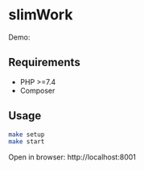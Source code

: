# slimWork

Demo: 

## Requirements

* PHP >=7.4
* Composer

## Usage

```bash
make setup
make start
```

Open in browser: http://localhost:8001



